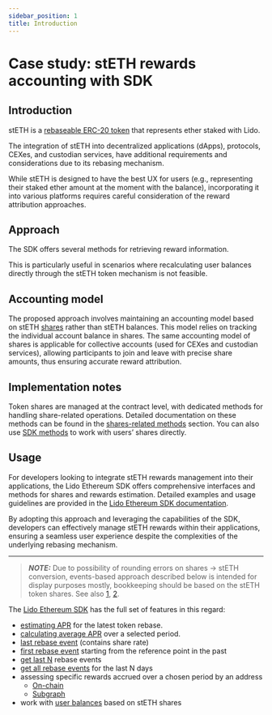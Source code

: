 ```yaml
---
sidebar_position: 1
title: Introduction
---
```


# Case study: stETH rewards accounting with SDK

## Introduction

stETH is a [rebaseable ERC-20 token](https://docs.lido.fi/guides/lido-tokens-integration-guide/#what-is-steth) that represents ether staked with Lido.

The integration of stETH into decentralized applications (dApps), protocols, CEXes, and custodian services, have additional requirements and considerations due to its rebasing mechanism.

While stETH is designed to have the best UX for users (e.g., representing their staked ether amount at the moment with the balance), incorporating it into various platforms requires careful consideration of the reward attribution approaches.

## Approach

The SDK offers several methods for retrieving reward information.

This is particularly useful in scenarios where recalculating user balances directly through the stETH token mechanism is not feasible.

## Accounting model

The proposed approach involves maintaining an accounting model based on stETH [shares](https://docs.lido.fi/guides/lido-tokens-integration-guide#bookkeeping-shares) rather than stETH balances. This model relies on tracking the individual account balance in shares. The same accounting model of shares is applicable for collective accounts (used for CEXes and custodian services), allowing participants to join and leave with precise share amounts, thus ensuring accurate reward attribution.

## Implementation notes

Token shares are managed at the contract level, with dedicated methods for handling share-related operations. Detailed documentation on these methods can be found in the [shares-related methods](https://docs.lido.fi/contracts/lido/#shares-related-methods) section.
You can also use [SDK methods](/methods/shares) to work with users’ shares directly.

## Usage

For developers looking to integrate stETH rewards management into their applications, the Lido Ethereum SDK offers comprehensive interfaces and methods for shares and rewards estimation. Detailed examples and usage guidelines are provided in the [Lido Ethereum SDK documentation](/).

By adopting this approach and leveraging the capabilities of the SDK, developers can effectively manage stETH rewards within their applications, ensuring a seamless user experience despite the complexities of the underlying rebasing mechanism.

---

> **_NOTE:_** Due to possibility of rounding errors on shares -> stETH conversion, events-based approach described below is intended for display purposes mostly, bookkeeping should be based on the stETH token shares. See also [1](https://docs.lido.fi/guides/lido-tokens-integration-guide/#1-2-wei-corner-case), [2](https://github.com/lidofinance/lido-dao/issues/442).

The [Lido Ethereum SDK](/) has the full set of features in this regard:

- [estimating APR](/methods/lido-statistics#getlastapr) for the latest token rebase.
- [calculating average APR](/methods/lido-statistics#getsmaapr) over a selected period.
- [last rebase event](/methods/lido-events#getlastrebaseevent) (contains share rate)
- [first rebase event](/methods/lido-events#getfirstrebaseevent) starting from the reference point in the past
- [get last N](/methods/lido-events#getlastrebaseevents) rebase events
- [get all rebase events](/methods/lido-events#getrebaseevents) for the last N days
- assessing specific rewards accrued over a chosen period by an address
  - [On-chain](/methods/rewards#get-rewards-from-chain)
  - [Subgraph](/methods/rewards#get-rewards-from-subgraph)
- work with [user balances](/methods/shares) based on stETH shares
